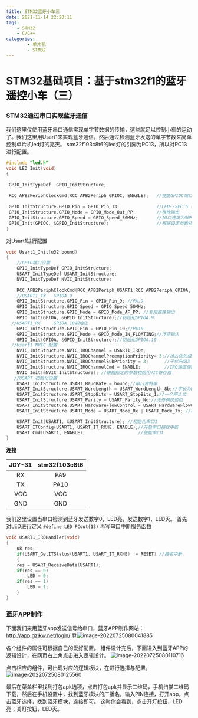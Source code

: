 ```yaml
---
title: STM32蓝牙小车三
date: 2021-11-14 22:20:11
tags: 
    - STM32
    - C/C++
categories: 
        - 单片机
        - STM32
---
```


# STM32基础项目：基于stm32f1的蓝牙遥控小车（三）

<!-- more -->

###  STM32通过串口实现蓝牙通信

我们这里仅使用蓝牙串口通信实现单字节数据的传输，这些就足以控制小车的运动了。我们这里用Usart1来实现蓝牙通信，然后通过检测蓝牙发送的单字节数来简单控制单片机led灯的亮灭。
stm32f103c8t6的led灯的引脚为PC13，所以对PC13进行配置。

```c
#include "led.h"
void LED_Init(void)
{
 
 GPIO_InitTypeDef  GPIO_InitStructure;
 	
 RCC_APB2PeriphClockCmd(RCC_APB2Periph_GPIOC, ENABLE);	 //使能GPIOC端口时钟
	
 GPIO_InitStructure.GPIO_Pin = GPIO_Pin_13;				 //LED-->PC.5 端口配置
 GPIO_InitStructure.GPIO_Mode = GPIO_Mode_Out_PP; 		 //推挽输出
 GPIO_InitStructure.GPIO_Speed = GPIO_Speed_50MHz;		 //IO口速度为50MHz
 GPIO_Init(GPIOC, &GPIO_InitStructure);					 //根据设定参数初始化GPIOC.13
}
```

对Usart1进行配置

```c
void Usart1_Init(u32 bound)
{
    //GPIO端口设置
  	GPIO_InitTypeDef GPIO_InitStructure;
	USART_InitTypeDef USART_InitStructure;
	NVIC_InitTypeDef NVIC_InitStructure;
	 
	RCC_APB2PeriphClockCmd(RCC_APB2Periph_USART1|RCC_APB2Periph_GPIOA, ENABLE);	//使能USART1，GPIOA时钟
	//USART1_TX   GPIOA.9
    GPIO_InitStructure.GPIO_Pin = GPIO_Pin_9; //PA.9
    GPIO_InitStructure.GPIO_Speed = GPIO_Speed_50MHz;
    GPIO_InitStructure.GPIO_Mode = GPIO_Mode_AF_PP;	//复用推挽输出
    GPIO_Init(GPIOA, &GPIO_InitStructure);//初始化GPIOA.9
  //USART1_RX	  GPIOA.10初始化
    GPIO_InitStructure.GPIO_Pin = GPIO_Pin_10;//PA10
    GPIO_InitStructure.GPIO_Mode = GPIO_Mode_IN_FLOATING;//浮空输入
    GPIO_Init(GPIOA, &GPIO_InitStructure);//初始化GPIOA.10  
  //Usart1 NVIC 配置
    NVIC_InitStructure.NVIC_IRQChannel = USART1_IRQn;
	NVIC_InitStructure.NVIC_IRQChannelPreemptionPriority= 3;//抢占优先级3
	NVIC_InitStructure.NVIC_IRQChannelSubPriority = 3;		//子优先级3
	NVIC_InitStructure.NVIC_IRQChannelCmd = ENABLE;			//IRQ通道使能
	NVIC_Init(&NVIC_InitStructure);	//根据指定的参数初始化VIC寄存器
   //USART 初始化设置
	USART_InitStructure.USART_BaudRate = bound;//串口波特率
	USART_InitStructure.USART_WordLength = USART_WordLength_8b;//字长为8位数据格式
	USART_InitStructure.USART_StopBits = USART_StopBits_1;//一个停止位
	USART_InitStructure.USART_Parity = USART_Parity_No;//无奇偶校验位
	USART_InitStructure.USART_HardwareFlowControl = USART_HardwareFlowControl_None;//无硬件数据流控制
	USART_InitStructure.USART_Mode = USART_Mode_Rx | USART_Mode_Tx;	//收发模式

    USART_Init(USART1, &USART_InitStructure); //初始化串口1
    USART_ITConfig(USART1, USART_IT_RXNE, ENABLE);//开启串口接受中断
    USART_Cmd(USART1, ENABLE);                    //使能串口1 
}

```

**连接**

| JDY-31 | stm32f103c8t6 |
| :----: | :-----------: |
|   RX   |      PA9      |
|   TX   |     PA10      |
|  VCC   |      VCC      |
|  GND   |      GND      |

我们这里设置当串口检测到蓝牙发送数字0，LED亮，发送数字1，LED灭。
首先对LED进行定义
`#define LED PCout(13)`
再写串口中断服务函数

```C
void USART1_IRQHandler(void)
{
	u8 res;
	if(USART_GetITStatus(USART1, USART_IT_RXNE) != RESET) //接收中断
	{
	res = USART_ReceiveData(USART1);
	if(res == 0)
		LED = 0;
	if(res == 1)
		LED = 1;
	}
}
```

### 蓝牙APP制作

下面我们来用蓝牙app发送信号给串口，蓝牙APP制作网站：http://app.gzjkw.net/login/
登![image-20220725080041885](https://ghigher-picture-bed.oss-cn-qingdao.aliyuncs.com/img/image-20220725080041885.png)

各个组件的属性可根据自己的爱好配置。
组件设计完后，下面进入到蓝牙APP的逻辑设计，在网页右上角点击进入逻辑设计。
![image-20220725080110716](https://ghigher-picture-bed.oss-cn-qingdao.aliyuncs.com/img/image-20220725080110716.png)

点击相应的组件，可出现对应的逻辑板块，在进行选择与配置。
![image-20220725080125560](https://ghigher-picture-bed.oss-cn-qingdao.aliyuncs.com/img/image-20220725080125560.png)

最后在菜单栏里找到打包apk选项，点击打包apk并显示二维码，手机扫描二维码下载，然后在手机设置中，找到蓝牙模块的广播名，输入PIN连接，打开app，点击蓝牙选择，找到蓝牙模块，连接即可。
这时你会看到，点击开灯按钮，LED亮；关灯按钮，LED灭。

